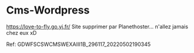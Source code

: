 # Cms-Wordpress
https://love-to-fly.go.yj.fr/    Site supprimer par Planethoster... n'allez jamais chez eux xD


Ref: GDWFSCSWCMSWEXAIII1B_296117_20220502190345
